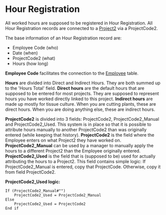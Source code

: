 # Hour Registration
All worked hours are supposed to be registered in Hour Registration. All Hour Registration records are connected to a [Project2](Project2.md) via a ProjectCode2.

The base information of an Hour Registration record are:
- Employee Code (who)
- Date (when)
- ProjectCode2 (what)
- Hours (how long)

**Employee Code** facilitates the connection to the [Employee](Employee.md) table.

**Hours** are divided into Direct and Indirect Hours. They are both summed up to the 'Hours Total' field.
**Direct hours** are the default hours that are supposed to be entered for most projects. They are supposed to represent hours you have worked directly linked to this project.
**Indirect hours** are made up mostly for tissue culture. When you are cutting plants, these are direct hours. When you are doing anything else, these are indirect hours.

**ProjectCode2** is divided into 3 fields: ProjectCode2, ProjectCode2_Manual and ProjectCode2_Used. This system is in place so that it is possible to attribute hours manually to another ProjectCode2 than was originally entered (while keeping that history). 
**ProjectCode2** is the field where the Employee enters on what Project2 they have worked on. **ProjectCode2_Manual** can be used by a manager to manually apply the hours to a different Project2 than the Employee originally entered. **ProjectCode2_Used** is the field that is (supposed to be) used for actually attributing the hours to a Project2. This field contains simple logic: If ProjectCode2_Manual is entered, copy that ProjectCode. Otherwise, copy it from field ProjectCode2.

**ProjectCode2_Used logic:** 
```4D
If (ProjectCode2_Manual#"")
	ProjectCode2_Used = ProjectCode2_Manual
Else
	ProjectCode2_Used = ProjectCode2
End if
```
